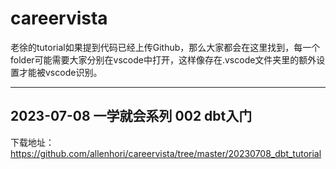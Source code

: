 # careervista
老徐的tutorial如果提到代码已经上传Github，那么大家都会在这里找到，每一个folder可能需要大家分别在vscode中打开，这样像存在.vscode文件夹里的额外设置才能被vscode识别。

___
## 2023-07-08 一学就会系列 002 dbt入门
下载地址：https://github.com/allenhori/careervista/tree/master/20230708_dbt_tutorial
